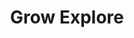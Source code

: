---
layout: "project"
title: "Grow Explore"
year: 2022
month: "August"
blurb: "A Coursework completed for the module ECM2xxx - Group Software Engineering Project. A Group project to design and develop a web-based application to encourage the exploration of Exeter Univeristy Campus"
---  